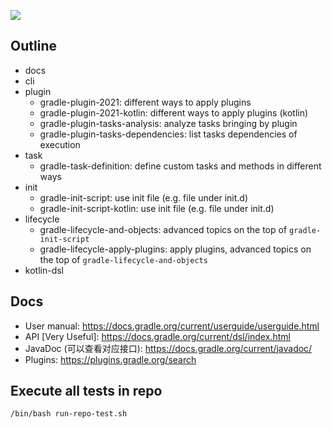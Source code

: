 ![](https://img.shields.io/badge/development%20year-2021-orange)

## Outline

- docs
- cli
- plugin
  - gradle-plugin-2021: different ways to apply plugins
  - gradle-plugin-2021-kotlin: different ways to apply plugins (kotlin)
  - gradle-plugin-tasks-analysis: analyze tasks bringing by plugin
  - gradle-plugin-tasks-dependencies: list tasks dependencies of execution
- task
  - gradle-task-definition: define custom tasks and methods in different ways
- init
  - gradle-init-script: use init file (e.g. file under init.d)
  - gradle-init-script-kotlin: use init file (e.g. file under init.d)
- lifecycle
  - gradle-lifecycle-and-objects: advanced topics on the top of `gradle-init-script`
  - gradle-lifecycle-apply-plugins: apply plugins, advanced topics on the top of `gradle-lifecycle-and-objects`
- kotlin-dsl

## Docs

- User manual: https://docs.gradle.org/current/userguide/userguide.html
- API [Very Useful]: https://docs.gradle.org/current/dsl/index.html
- JavaDoc (可以查看对应接口): https://docs.gradle.org/current/javadoc/
- Plugins: https://plugins.gradle.org/search

## Execute all tests in repo

`/bin/bash run-repo-test.sh`

